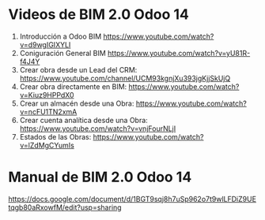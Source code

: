 # Videos de BIM 2.0 Odoo 14
1. Introducción a Odoo BIM https://www.youtube.com/watch?v=d9wgIGIXYLI
2. Coniguración General BIM https://www.youtube.com/watch?v=yU81R-f4J4Y
3. Crear obra desde un Lead del CRM: https://www.youtube.com/channel/UCM93kgnjXu393jgKjjSkUjQ
4. Crear obra directamente en BIM: https://www.youtube.com/watch?v=Kiuz9HPPdX0
5. Crear un almacén desde una Obra: https://www.youtube.com/watch?v=ncFU1TN2xmA
6. Crear cuenta analítica desde una Obra: https://www.youtube.com/watch?v=vnjFourNLjI
7. Estados de las Obras: https://www.youtube.com/watch?v=lZdMgCYumIs

# Manual de BIM 2.0 Odoo 14
https://docs.google.com/document/d/1BGT9sqj8h7uSp962o7t9wlLFDiZ9UEtqgb80aRxowfM/edit?usp=sharing

